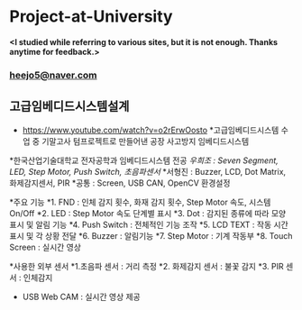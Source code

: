 # Project-at-University

#### <I studied while referring to various sites, but it is not enough. Thanks anytime for feedback.>
### <heejo5@naver.com>

고급임베디드시스템설계
---------------------
* https://www.youtube.com/watch?v=o2rErwOosto
*고급임베디드시스템 수업 중 기말고사 텀프로젝트로 만들어낸 공장 사고방지 임베디드시스템

*한국산업기술대학교 전자공학과 임베디드시스템 전공 
*우희조 : Seven Segment, LED, Step Motor, Push Switch, 초음파센서*
*서형진 : Buzzer,  LCD, Dot Matrix, 화제감지센서, PIR
*공통 : Screen, USB CAN, OpenCV 환경설정

*주요 기능 
*1. FND : 인체 감지 횟수, 화재 감지 횟수, Step Motor 속도,  시스템 On/Off 
*2. LED : Step Motor 속도 단계별 표시
*3. Dot : 감지된 종류에 따라 모양 표시 및 알림 기능
*4. Push Switch : 전체적인 기능 조작
*5. LCD TEXT : 작동 시간 표시 및 각 상황 전달
*6. Buzzer : 알림기능
*7. Step Motor : 기계 작동부
*8. Touch Screen : 실시간 영상

*사용한 외부 센서
*1.초음파 센서 : 거리 측정
*2. 화제감지 센서 : 불꽃 감지
*3. PIR 센서 : 인체감지

* USB Web CAM  : 실시간 영상 제공
